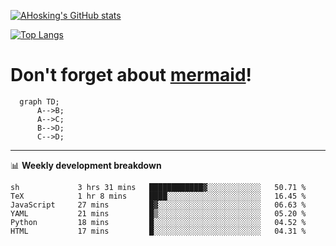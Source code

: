 [![AHosking's GitHub stats](https://github-readme-stats.vercel.app/api?username=ahosking&count_private=true&show_icons=true&theme=onedark&hide_rank=true&include_all_commits=true)](https://github.com/ahosking)

[![Top Langs](https://github-readme-stats.vercel.app/api/top-langs/?username=ahosking&layout=compact&theme=onedark)](https://github.com/ahosking)


# Don't forget about [mermaid](https://github.blog/2022-02-14-include-diagrams-markdown-files-mermaid/)!

```mermaid
  graph TD;
      A-->B;
      A-->C;
      B-->D;
      C-->D;
```
-------

📊 **Weekly development breakdown**

<!--START_SECTION:waka-->

```text
sh             3 hrs 31 mins   ████████████▓░░░░░░░░░░░░   50.71 %
TeX            1 hr 8 mins     ████░░░░░░░░░░░░░░░░░░░░░   16.45 %
JavaScript     27 mins         █▓░░░░░░░░░░░░░░░░░░░░░░░   06.63 %
YAML           21 mins         █▒░░░░░░░░░░░░░░░░░░░░░░░   05.20 %
Python         18 mins         █░░░░░░░░░░░░░░░░░░░░░░░░   04.52 %
HTML           17 mins         █░░░░░░░░░░░░░░░░░░░░░░░░   04.31 %
```

<!--END_SECTION:waka-->
